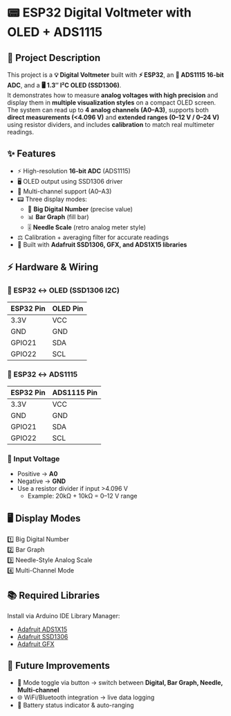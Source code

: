 # 📟 ESP32 Digital Voltmeter with OLED + ADS1115  

## 📝 Project Description  

This project is a **💡 Digital Voltmeter** built with **⚡ ESP32**, an **📏 ADS1115 16-bit ADC**, and a **🖥️ 1.3″ I²C OLED (SSD1306)**.  
It demonstrates how to measure **analog voltages with high precision** and display them in **multiple visualization styles** on a compact OLED screen.  
The system can read up to **4 analog channels (A0–A3)**, supports both **direct measurements (<4.096 V)** and **extended ranges (0–12 V / 0–24 V)** using resistor dividers, and includes **calibration** to match real multimeter readings.  

## ✨ Features  

- ⚡ High-resolution **16-bit ADC** (ADS1115)  
- 🖥️ OLED output using SSD1306 driver  
- 🔌 Multi-channel support (A0–A3)  
- 📟 Three display modes:  
  - 🔢 **Big Digital Number** (precise value)  
  - 📊 **Bar Graph** (fill bar)  
  - 🎚️ **Needle Scale** (retro analog meter style)  
- ⚖️ Calibration + averaging filter for accurate readings  
- 🧩 Built with **Adafruit SSD1306, GFX, and ADS1X15 libraries**  


## ⚡ Hardware & Wiring  

### 📌 ESP32 ↔ OLED (SSD1306 I2C)  
| ESP32 Pin | OLED Pin |
|-----------|----------|
| 3.3V      | VCC      |
| GND       | GND      |
| GPIO21    | SDA      |
| GPIO22    | SCL      |

### 📌 ESP32 ↔ ADS1115  
| ESP32 Pin | ADS1115 Pin |
|-----------|-------------|
| 3.3V      | VCC         |
| GND       | GND         |
| GPIO21    | SDA         |
| GPIO22    | SCL         |

### 📌 Input Voltage  
- Positive → **A0**  
- Negative → **GND**  
- Use a resistor divider if input >4.096 V  
  - Example: 20kΩ + 10kΩ = 0–12 V range  

## 🖥️ Display Modes  
1️⃣ Big Digital Number  
2️⃣ Bar Graph  
3️⃣ Needle-Style Analog Scale  
4️⃣ Multi-Channel Mode

## 📚 Required Libraries  

Install via Arduino IDE Library Manager:  
- [Adafruit ADS1X15](https://github.com/adafruit/Adafruit_ADS1X15)  
- [Adafruit SSD1306](https://github.com/adafruit/Adafruit_SSD1306)  
- [Adafruit GFX](https://github.com/adafruit/Adafruit-GFX-Library)  

## 🚀 Future Improvements  

- 🔘 Mode toggle via button → switch between **Digital, Bar Graph, Needle, Multi-channel**   
- 🌐 WiFi/Bluetooth integration → live data logging  
- 🔋 Battery status indicator & auto-ranging  



